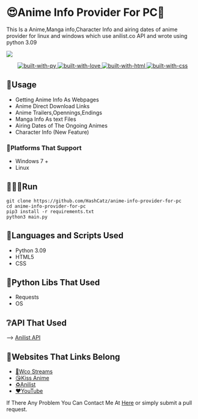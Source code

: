 # 😍Anime Info Provider For PC👻
This Is a Anime,Manga info,Character Info and airing dates of anime provider for linux and windows which use anilist.co API and wrote using python 3.09

<img align="justify" src="https://wallpapercave.com/dwp1x/wp4304758.png">
<p align="center">
    <a href="https://python.org">
        <img src="https://forthebadge.com/images/badges/made-with-python.svg" alt="built-with-py">
    </a>
    <a href="https://GitHub.com/TR0J3N">
        <img src="http://ForTheBadge.com/images/badges/built-with-love.svg" alt="built-with-love">
    </a>
    <a href="http://en.wikipedia.org/wiki/HTML">
        <img src="https://forthebadge.com/images/badges/uses-html.svg" alt="built-with-html">
    </a>
    <a href="https://en.wikipedia.org/wiki/CSS">
        <img src="https://forthebadge.com/images/badges/uses-css.svg" alt="built-with-css">
    </a>
  
</p>


## 💫Usage
- Getting Anime Info As Webpages
- Anime Direct Download Links
- Anime Trailers,Opennings,Endings
- Manga Info As text Files
- Airing Dates of The Ongoing Animes
- Character Info (New Feature)

### 👾Platforms That Support
- Windows 7 +
- Linux

## 🏃🏻‍♂️Run
```
git clone https://github.com/HashCatz/anime-info-provider-for-pc
cd anime-info-provider-for-pc
pip3 install -r requirements.txt
python3 main.py
```
## 🍭Languages and Scripts Used
- Python 3.09
- HTML5
- CSS


## 🐍Python Libs That Used
- Requests
- OS

## ❔API That Used
--> [Anilist API](https://anilist.co)

## 👻Websites That Links Belong
- [🌹Wco Streams](https://www.wcostream.com)
- [😘Kiss Anime](https://kissanimes.pro)
- [♻Anilist](https://anilist.com)
- [♥YouTube](https://www.youtube.com)


If There Any Problem You Can Contact Me At [Here](https://t.me/troj3n) or simply submit a pull request.
